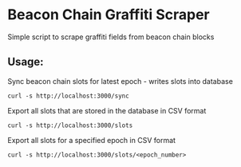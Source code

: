 # Beacon Chain Graffiti Scraper

Simple script to scrape graffiti fields from beacon chain blocks

## Usage:

Sync beacon chain slots for latest epoch - writes slots into database

    curl -s http://localhost:3000/sync

Export all slots that are stored in the database in CSV format

    curl -s http://localhost:3000/slots

Export all slots for a specified epoch in CSV format

    curl -s http://localhost:3000/slots/<epoch_number>

